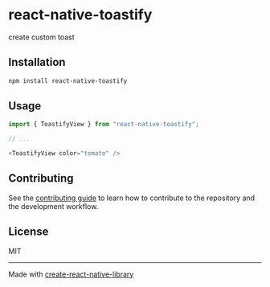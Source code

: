 # react-native-toastify

create custom toast

## Installation

```sh
npm install react-native-toastify
```

## Usage

```js
import { ToastifyView } from "react-native-toastify";

// ...

<ToastifyView color="tomato" />
```

## Contributing

See the [contributing guide](CONTRIBUTING.md) to learn how to contribute to the repository and the development workflow.

## License

MIT

---

Made with [create-react-native-library](https://github.com/callstack/react-native-builder-bob)
